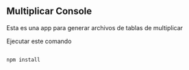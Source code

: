 ## Multiplicar Console

Esta es una app para generar archivos de tablas de multiplicar


Ejecutar este comando

```

npm install


```
